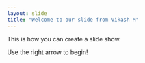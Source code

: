 ```yaml
---
layout: slide
title: "Welcome to our slide from Vikash M"
---
```

This is how you can create a slide show. 

Use the right arrow to begin!
